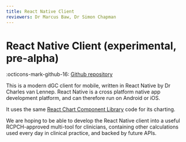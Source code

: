 ```yaml
---
title: React Native Client
reviewers: Dr Marcus Baw, Dr Simon Chapman
---
```


# React Native Client (experimental, pre-alpha)

<!-- ![image](image) -->

:octicons-mark-github-16: [Github repository](https://github.com/rcpch/digital-growth-charts-react-native-client)

<!-- :material-web: (link to follow) -->

This is a modern dGC client for mobile, written in React Native by Dr Charles van Lennep. React Native is a cross platform native app development platform, and can therefore run on Android or iOS.

It uses the same [React Chart Component Library](../products/react-component.md) code for its charting.

We are hoping to be able to develop the React Native client into a useful RCPCH-approved multi-tool for clinicians, containing other calculations used every day in clinical practice, and backed by future APIs.
